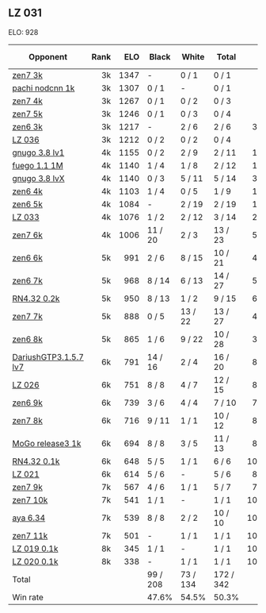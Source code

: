 ## LZ 031 ##

ELO: 928

Opponent | Rank | ELO | Black | White | Total | Win rate
---------|-----:|----:|-------|-------|-------|-------:
[zen7 3k](zen7%203k.md) | 3k | 1347 | - | 0 / 1 | 0 / 1 | 0.0%
[pachi nodcnn 1k](pachi%20nodcnn%201k.md) | 3k | 1307 | 0 / 1 | - | 0 / 1 | 0.0%
[zen7 4k](zen7%204k.md) | 3k | 1267 | 0 / 1 | 0 / 2 | 0 / 3 | 0.0%
[zen7 5k](zen7%205k.md) | 3k | 1246 | 0 / 1 | 0 / 3 | 0 / 4 | 0.0%
[zen6 3k](zen6%203k.md) | 3k | 1217 | - | 2 / 6 | 2 / 6 | 33.3%
[LZ 036](LZ%20036.md) | 3k | 1212 | 0 / 2 | 0 / 2 | 0 / 4 | 0.0%
[gnugo 3.8 lv1](gnugo%203.8%20lv1.md) | 4k | 1155 | 0 / 2 | 2 / 9 | 2 / 11 | 18.2%
[fuego 1.1 1M](fuego%201.1%201M.md) | 4k | 1140 | 1 / 4 | 1 / 8 | 2 / 12 | 16.7%
[gnugo 3.8 lvX](gnugo%203.8%20lvX.md) | 4k | 1140 | 0 / 3 | 5 / 11 | 5 / 14 | 35.7%
[zen6 4k](zen6%204k.md) | 4k | 1103 | 1 / 4 | 0 / 5 | 1 / 9 | 11.1%
[zen6 5k](zen6%205k.md) | 4k | 1084 | - | 2 / 19 | 2 / 19 | 10.5%
[LZ 033](LZ%20033.md) | 4k | 1076 | 1 / 2 | 2 / 12 | 3 / 14 | 21.4%
[zen7 6k](zen7%206k.md) | 4k | 1006 | 11 / 20 | 2 / 3 | 13 / 23 | 56.5%
[zen6 6k](zen6%206k.md) | 5k | 991 | 2 / 6 | 8 / 15 | 10 / 21 | 47.6%
[zen6 7k](zen6%207k.md) | 5k | 968 | 8 / 14 | 6 / 13 | 14 / 27 | 51.9%
[RN4.32 0.2k](RN4.32%200.2k.md) | 5k | 950 | 8 / 13 | 1 / 2 | 9 / 15 | 60.0%
[zen7 7k](zen7%207k.md) | 5k | 888 | 0 / 5 | 13 / 22 | 13 / 27 | 48.1%
[zen6 8k](zen6%208k.md) | 5k | 865 | 1 / 6 | 9 / 22 | 10 / 28 | 35.7%
[DariushGTP3.1.5.7 lv7](DariushGTP3.1.5.7%20lv7.md) | 6k | 791 | 14 / 16 | 2 / 4 | 16 / 20 | 80.0%
[LZ 026](LZ%20026.md) | 6k | 751 | 8 / 8 | 4 / 7 | 12 / 15 | 80.0%
[zen6 9k](zen6%209k.md) | 6k | 739 | 3 / 6 | 4 / 4 | 7 / 10 | 70.0%
[zen7 8k](zen7%208k.md) | 6k | 716 | 9 / 11 | 1 / 1 | 10 / 12 | 83.3%
[MoGo release3 1k](MoGo%20release3%201k.md) | 6k | 694 | 8 / 8 | 3 / 5 | 11 / 13 | 84.6%
[RN4.32 0.1k](RN4.32%200.1k.md) | 6k | 648 | 5 / 5 | 1 / 1 | 6 / 6 | 100.0%
[LZ 021](LZ%20021.md) | 6k | 614 | 5 / 6 | - | 5 / 6 | 83.3%
[zen7 9k](zen7%209k.md) | 7k | 567 | 4 / 6 | 1 / 1 | 5 / 7 | 71.4%
[zen7 10k](zen7%2010k.md) | 7k | 541 | 1 / 1 | - | 1 / 1 | 100.0%
[aya 6.34](aya%206.34.md) | 7k | 539 | 8 / 8 | 2 / 2 | 10 / 10 | 100.0%
[zen7 11k](zen7%2011k.md) | 7k | 501 | - | 1 / 1 | 1 / 1 | 100.0%
[LZ 019 0.1k](LZ%20019%200.1k.md) | 8k | 345 | 1 / 1 | - | 1 / 1 | 100.0%
[LZ 020 0.1k](LZ%20020%200.1k.md) | 8k | 338 | - | 1 / 1 | 1 / 1 | 100.0%
Total | | | 99 / 208 | 73 / 134 | 172 / 342 | 
Win rate| | | 47.6% | 54.5% | 50.3% | 
